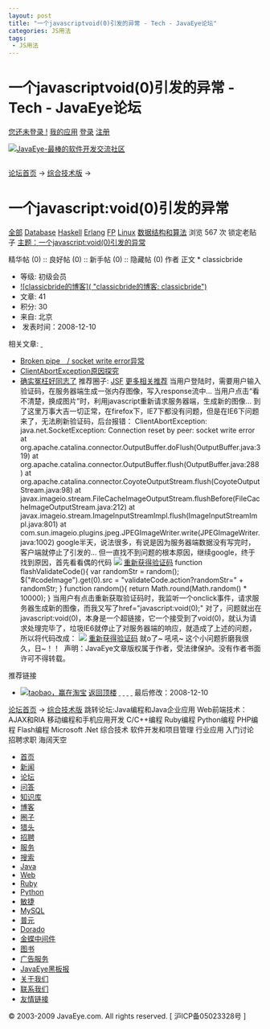 ```yaml
---
layout: post
title: "一个javascriptvoid(0)引发的异常 - Tech - JavaEye论坛"
categories: JS用法
tags: 
 - JS用法
--- 
```


# 一个javascriptvoid(0)引发的异常 - Tech - JavaEye论坛

[您还未登录 !](http://www.javaeye.com/login "登录") [我的应用](http://www.javaeye.com/all) [登录](http://www.javaeye.com/login) [注册](http://www.javaeye.com/signup)

[![JavaEye-最棒的软件开发交流社区]( "JavaEye-最棒的软件开发交流社区")](http://www.javaeye.com/)

![]()

[论坛首页](http://www.javaeye.com/forums) → [综合技术版](http://www.javaeye.com/forums/board/Tech) →

# 一个javascript:void(0)引发的异常

[全部](http://www.javaeye.com/forums/board/Tech) [Database](http://www.javaeye.com/forums/tag/Database) [Haskell](http://www.javaeye.com/forums/tag/Haskell) [Erlang](http://www.javaeye.com/forums/tag/Erlang) [FP](http://www.javaeye.com/forums/tag/FP) [Linux](http://www.javaeye.com/forums/tag/Linux) [数据结构和算法](http://www.javaeye.com/forums/tag/algorithm)
浏览 567 次 锁定老贴子 [主题：一个javascript:void(0)引发的异常](http://www.javaeye.com/topic/290261)

精华帖 (0) :: 良好帖 (0) :: 新手帖 (0) :: 隐藏帖 (0) 作者 正文 * classicbride
* 等级: 初级会员
* [![classicbride的博客]( "classicbride的博客: classicbride")](http://classicbride.javaeye.com/)
* 文章: 41
* 积分: 30
* 来自: 北京
* ![]()
 发表时间：2008-12-10

相关文章: [ ](http://www.javaeye.com/topic/290261# "关闭")

* [Broken pipe　/ socket write error异常](http://www.javaeye.com/topic/214030 "Broken pipe　/  socket write error异常")
* [ClientAbortException原因探究](http://www.javaeye.com/topic/31800 "ClientAbortException原因探究")
* [确实冤枉好同志了](http://www.javaeye.com/topic/10392 "确实冤枉好同志了")
推荐圈子: [JSF](http://jsfgroup.group.javaeye.com/)
[更多相关推荐](http://www.javaeye.com/wiki/topic/290261)  当用户登陆时，需要用户输入验证码，在服务器端生成一张内存图像，写入response流中...
当用户点击“看不清楚，换成图片”时，利用javascript重新请求服务器端，生成新的图像... 到了这里万事大吉一切正常，在firefox下，IE7下都没有问题，但是在IE6下问题来了，无法刷新验证码，后台报错：
ClientAbortException:  java.net.SocketException: Connection reset by peer: socket write error
at org.apache.catalina.connector.OutputBuffer.doFlush(OutputBuffer.java:319)
at org.apache.catalina.connector.OutputBuffer.flush(OutputBuffer.java:288)
at org.apache.catalina.connector.CoyoteOutputStream.flush(CoyoteOutputStream.java:98)
at javax.imageio.stream.FileCacheImageOutputStream.flushBefore(FileCacheImageOutputStream.java:212)
at javax.imageio.stream.ImageInputStreamImpl.flush(ImageInputStreamImpl.java:801)
at com.sun.imageio.plugins.jpeg.JPEGImageWriter.write(JPEGImageWriter.java:1002)
google半天，说法很多，有说是因为服务器端数据没有写完时，客户端就停止了引发的... 但一直找不到问题的根本原因，继续google，终于找到原因，首先看看偶的代码
<img id="codeImage" src="validateCode.action" border="0" /> <a id="getValidateCode" href="javascript:void(0);">重新获得验证码</a>
function flashValidateCode(){ var randomStr = random(); $("#codeImage").get(0).src = "validateCode.action?randomStr=" + randomStr; } function random(){ return Math.round(Math.random() * 10000); }
当用户有点击重新获取验证码时，我监听一个onclick事件，请求服务器生成新的图像，而我又写了href="javascript:void(0);"
对了，问题就出在javascript:void(0)，<a></a>本身是一个超链接，它一个接受到了void(0)，就认为请求处理完毕了，垃圾IE6就停止了对服务器端的响应，就造成了上述的问题，所以将代码改成：
<img id="codeImage" src="validateCode.action" border="0" /> <a id="getValidateCode" href="#">重新获得验证码</a>
就o了~ 吼吼~ 这个小问题折磨我很久，日~！！ 
声明：JavaEye文章版权属于作者，受法律保护。没有作者书面许可不得转载。

推荐链接

* [![taobao，赢在淘宝]( "taobao，赢在淘宝")](http://www.javaeye.com/clicks/111) [返回顶楼](http://www.javaeye.com/topic/290261#) [ ](http://classicbride.javaeye.com/ "浏览作者的博客") [ ](http://classicbride.javaeye.com/blog/profile "浏览作者资料") [ ](http://app.javaeye.com/messages/new?message%5Breceiver_name%5D=classicbride "发送站内短信") [ ](http://classicbride.javaeye.com/blog/guest_book "给作者留言") 最后修改：2008-12-10

[论坛首页](http://www.javaeye.com/forums) → [综合技术版](http://www.javaeye.com/forums/board/Tech)
跳转论坛:Java编程和Java企业应用 Web前端技术：AJAX和RIA 移动编程和手机应用开发 C/C++编程 Ruby编程 Python编程 PHP编程 Flash编程 Microsoft .Net 综合技术 软件开发和项目管理 行业应用 入门讨论 招聘求职 海阔天空

* [首页](http://www.javaeye.com/)
* [新闻](http://www.javaeye.com/news)
* [论坛](http://www.javaeye.com/forums)
* [问答](http://www.javaeye.com/ask)
* [知识库](http://www.javaeye.com/wiki)
* [博客](http://www.javaeye.com/blogs)
* [圈子](http://www.javaeye.com/groups)
* [猎头](http://www.javaeye.com/hunters)
* [招聘](http://www.javaeye.com/job)
* [服务](http://www.javaeye.com/index/service)
* [搜索](http://www.javaeye.com/google_search)
* [Java](http://java.javaeye.com/)
* [Web](http://webapp.javaeye.com/)
* [Ruby](http://ruby.javaeye.com/)
* [Python](http://python.javaeye.com/)
* [敏捷](http://agile.javaeye.com/)
* [MySQL](http://mysql.javaeye.com/)
* [普元](http://primeton.javaeye.com/)
* [Dorado](http://dorado.javaeye.com/)
* [金蝶中间件](http://kingdee.javaeye.com/)
* [图书](http://book.javaeye.com/)
* [广告服务](http://www.javaeye.com/index/service)
* [JavaEye黑板报](http://webmaster.javaeye.com/)
* [关于我们](http://www.javaeye.com/index/aboutus)
* [联系我们](http://www.javaeye.com/index/contactus)
* [友情链接](http://www.javaeye.com/index/friend_links)

© 2003-2009 JavaEye.com. All rights reserved. [ 沪ICP备05023328号 ]
